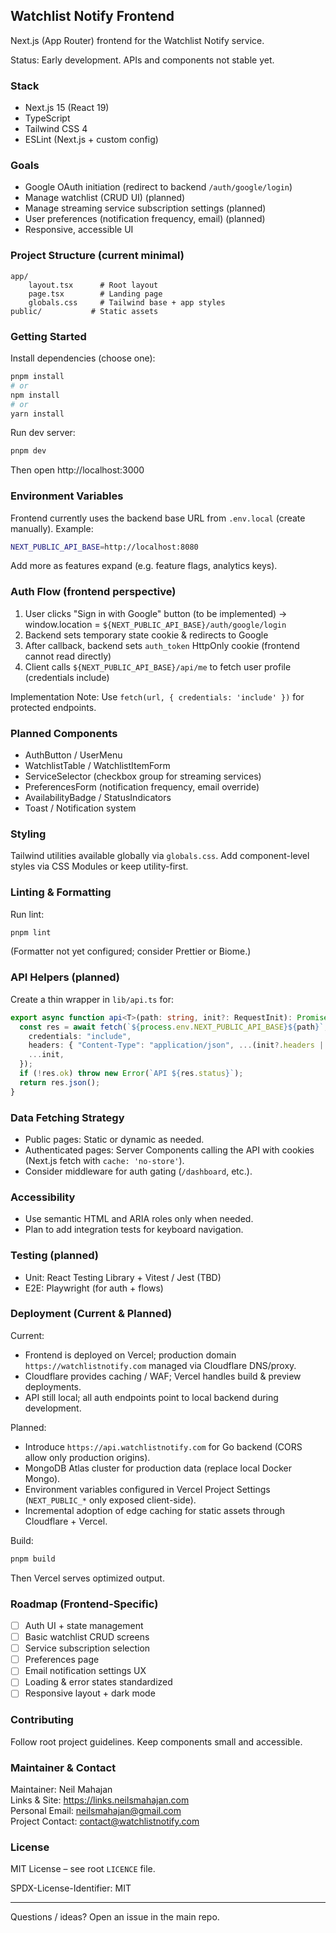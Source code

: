 ## Watchlist Notify Frontend

Next.js (App Router) frontend for the Watchlist Notify service.

Status: Early development. APIs and components not stable yet.

### Stack

- Next.js 15 (React 19)
- TypeScript
- Tailwind CSS 4
- ESLint (Next.js + custom config)

### Goals

- Google OAuth initiation (redirect to backend `/auth/google/login`)
- Manage watchlist (CRUD UI) (planned)
- Manage streaming service subscription settings (planned)
- User preferences (notification frequency, email) (planned)
- Responsive, accessible UI

### Project Structure (current minimal)

```
app/
	layout.tsx      # Root layout
	page.tsx        # Landing page
	globals.css     # Tailwind base + app styles
public/           # Static assets
```

### Getting Started

Install dependencies (choose one):

```bash
pnpm install
# or
npm install
# or
yarn install
```

Run dev server:

```bash
pnpm dev
```

Then open http://localhost:3000

### Environment Variables

Frontend currently uses the backend base URL from `.env.local` (create manually). Example:

```bash
NEXT_PUBLIC_API_BASE=http://localhost:8080
```

Add more as features expand (e.g. feature flags, analytics keys).

### Auth Flow (frontend perspective)

1. User clicks "Sign in with Google" button (to be implemented) -> window.location = `${NEXT_PUBLIC_API_BASE}/auth/google/login`
2. Backend sets temporary state cookie & redirects to Google
3. After callback, backend sets `auth_token` HttpOnly cookie (frontend cannot read directly)
4. Client calls `${NEXT_PUBLIC_API_BASE}/api/me` to fetch user profile (credentials include)

Implementation Note: Use `fetch(url, { credentials: 'include' })` for protected endpoints.

### Planned Components

- AuthButton / UserMenu
- WatchlistTable / WatchlistItemForm
- ServiceSelector (checkbox group for streaming services)
- PreferencesForm (notification frequency, email override)
- AvailabilityBadge / StatusIndicators
- Toast / Notification system

### Styling

Tailwind utilities available globally via `globals.css`.
Add component-level styles via CSS Modules or keep utility-first.

### Linting & Formatting

Run lint:

```bash
pnpm lint
```

(Formatter not yet configured; consider Prettier or Biome.)

### API Helpers (planned)

Create a thin wrapper in `lib/api.ts` for:

```ts
export async function api<T>(path: string, init?: RequestInit): Promise<T> {
  const res = await fetch(`${process.env.NEXT_PUBLIC_API_BASE}${path}`, {
    credentials: "include",
    headers: { "Content-Type": "application/json", ...(init?.headers || {}) },
    ...init,
  });
  if (!res.ok) throw new Error(`API ${res.status}`);
  return res.json();
}
```

### Data Fetching Strategy

- Public pages: Static or dynamic as needed.
- Authenticated pages: Server Components calling the API with cookies (Next.js fetch with `cache: 'no-store'`).
- Consider middleware for auth gating (`/dashboard`, etc.).

### Accessibility

- Use semantic HTML and ARIA roles only when needed.
- Plan to add integration tests for keyboard navigation.

### Testing (planned)

- Unit: React Testing Library + Vitest / Jest (TBD)
- E2E: Playwright (for auth + flows)

### Deployment (Current & Planned)

Current:

- Frontend is deployed on Vercel; production domain `https://watchlistnotify.com` managed via Cloudflare DNS/proxy.
- Cloudflare provides caching / WAF; Vercel handles build & preview deployments.
- API still local; all auth endpoints point to local backend during development.

Planned:

- Introduce `https://api.watchlistnotify.com` for Go backend (CORS allow only production origins).
- MongoDB Atlas cluster for production data (replace local Docker Mongo).
- Environment variables configured in Vercel Project Settings (`NEXT_PUBLIC_*` only exposed client-side).
- Incremental adoption of edge caching for static assets through Cloudflare + Vercel.

Build:

```bash
pnpm build
```

Then Vercel serves optimized output.

### Roadmap (Frontend-Specific)

- [ ] Auth UI + state management
- [ ] Basic watchlist CRUD screens
- [ ] Service subscription selection
- [ ] Preferences page
- [ ] Email notification settings UX
- [ ] Loading & error states standardized
- [ ] Responsive layout + dark mode

### Contributing

Follow root project guidelines. Keep components small and accessible.

### Maintainer & Contact

Maintainer: Neil Mahajan  
Links & Site: https://links.neilsmahajan.com  
Personal Email: neilsmahajan@gmail.com  
Project Contact: contact@watchlistnotify.com

### License

MIT License – see root `LICENCE` file.

SPDX-License-Identifier: MIT

---

Questions / ideas? Open an issue in the main repo.
